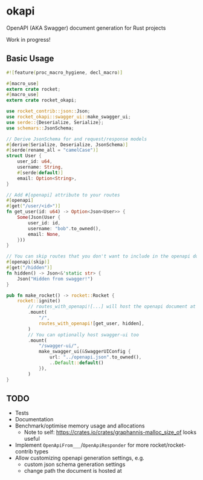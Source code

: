 # okapi
OpenAPI (AKA Swagger) document generation for Rust projects

Work in progress!

## Basic Usage

```rust
#![feature(proc_macro_hygiene, decl_macro)]

#[macro_use]
extern crate rocket;
#[macro_use]
extern crate rocket_okapi;

use rocket_contrib::json::Json;
use rocket_okapi::swagger_ui::make_swagger_ui;
use serde::{Deserialize, Serialize};
use schemars::JsonSchema;

// Derive JsonSchema for and request/response models
#[derive(Serialize, Deserialize, JsonSchema)]
#[serde(rename_all = "camelCase")]
struct User {
    user_id: u64,
    username: String,
    #[serde(default)]
    email: Option<String>,
}

// Add #[openapi] attribute to your routes
#[openapi]
#[get("/user/<id>")]
fn get_user(id: u64) -> Option<Json<User>> {
    Some(Json(User {
        user_id: id,
        username: "bob".to_owned(),
        email: None,
    }))
}

// You can skip routes that you don't want to include in the openapi doc
#[openapi(skip)]
#[get("/hidden")]
fn hidden() -> Json<&'static str> {
    Json("Hidden from swagger!")
}

pub fn make_rocket() -> rocket::Rocket {
    rocket::ignite()
        // routes_with_openapi![...] will host the openapi document at openapi.json
        .mount(
            "/",
            routes_with_openapi![get_user, hidden],
        )
        // You can optionally host swagger-ui too
        .mount(
            "/swagger-ui/",
            make_swagger_ui(&SwaggerUIConfig {
                url: "../openapi.json".to_owned(),
                ..Default::default()
            }),
        )
}
```

## TODO
- Tests
- Documentation
- Benchmark/optimise memory usage and allocations
  - Note to self: https://crates.io/crates/graphannis-malloc_size_of looks useful
- Implement `OpenApiFrom___`/`OpenApiResponder` for more rocket/rocket-contrib types
- Allow customizing openapi generation settings, e.g.
    - custom json schema generation settings
    - change path the document is hosted at
